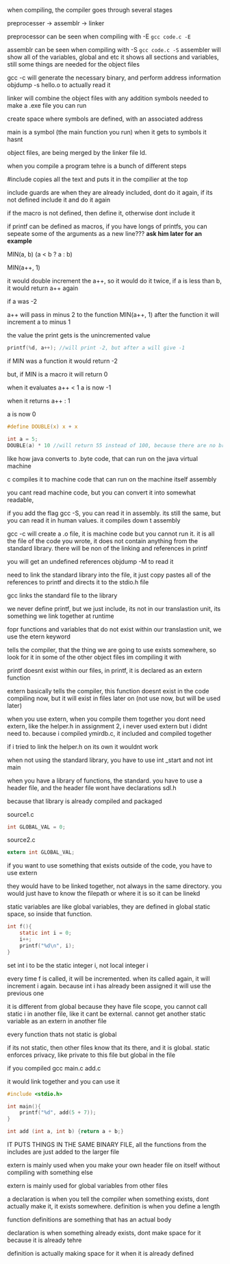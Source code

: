when compiling, the compiler goes through several stages

preprocesser -> assemblr -> linker

preprocessor can be seen when compiling with -E 
`gcc code.c -E`

assemblr can be seen when compiling with -S 
`gcc code.c -S`
assembler will show all of the variables, global and etc
it shows all sections and variables, still some things are needed for the object files

gcc -c 
will generate the necessary binary, and perform address information
objdump -s hello.o
to actually read it

linker will combine the object files with any addition symbols needed to make a .exe file you can run

create space where symbols are defined, with an associated address

main is a symbol (the main function you run)
when it gets to symbols it hasnt 

object files, are being merged by the linker file ld. 

when you compile a program tehre is a bunch of different steps

#include copies all the text and puts it in the compilier at the top

include guards are when they are already included, dont do it again, if its not defined include it and do it again

if the macro is not defined, then define it, otherwise dont include it

if printf can be defined as macros, if you have longs of printfs, you can sepeate some of the arguments as a new line??? **ask him later for an example**

MIN(a, b) (a < b ? a : b)

MIN(a++, 1) 

it would double increment the a++, so it would do it twice, if a is less than b, it would return a++ again

if a was -2

a++ will pass in minus 2 to the function
MIN(a++, 1)
after the function it will increment a to minus 1

the value the print gets is the unincremented value

```c
printf(%d, a++); //will print -2, but after a will give -1
```

if MIN was a function it would return -2

but, if MIN is a macro it will return 0 

when it evaluates a++ < 1
a is now -1

when it returns
a++ : 1

a is now 0

```c
#define DOUBLE(x) x + x

int a = 5;
DOUBLE(a) * 10 //will return 55 instead of 100, because there are no brackets around double so it will be 5 + 5 * 10, instead of (5 + 5) * 10 
```

like how java converts to .byte code, that can run on the java virtual machine

c compiles it to machine code that can run on the machine itself assembly

you cant read machine code, but you can convert it into somewhat readable, 

if you add the flag gcc -S, you can read it in assembly. its still the same, but you can read it in human values.
it compiles down t assembly

gcc -c will create a .o file, it is machine code but you cannot run it. it is all the file of the code you wrote, it does not contain anything from the standard library. there will be non of the linking and references in printf

you will get an undefined references
objdump -M to read it

need to link the standard library into the file, it just copy pastes all of the references to printf and directs it to the stdio.h file

gcc links the standard file to the library

we never define printf, but we just include, its not in our translastion unit, its something we link together at runtime

fopr functions and variables that do not exist within our translastion unit, we use the etern keyword

tells the compiler, that the thing we are going to use exists somewhere, so look for it in some of the other object files im compiling it with

printf doesnt exist within our files, in printf, it is declared as an extern function

extern basically tells the compiler, this function doesnt exist in the code compiling now, but it will exist in files later on (not use now, but will be used later)

when you use extern, when you compile them together you dont need extern, like the helper.h in assignment 2, i never used extern but i didnt need to. because i compiled ymirdb.c, it included and compiled together

if i tried to link the helper.h on its own it wouldnt work

when not using the standard library, you have to use int _start and not int main

when you have a library of functions, the standard. you have to use a header file, and the header file wont have declarations sdl.h

because that library is already compiled and packaged

source1.c
```c
int GLOBAL_VAL = 0;
```
source2.c
```c
extern int GLOBAL_VAL;
```

if you want to use something that exists outside of the code, you have to use extern

they would have to be linked together, not always in the same directory. you would just have to know the filepath or where it is so it can be linekd

static variables are like global variables, they are defined in global static space, so inside that function. 

```c
int f(){
	static int i = 0;
	i++;
	printf("%d\n", i);
}
```
set int i to be the static integer i, not local integer i

every time f is called, it will be incremented. when its called again, it will increment i again. because int i has already been assigned it will use the previous one

it is different from global because they have file scope, you cannot call static i in another file, like it cant be external. cannot get another static variable as an extern in another file

every function thats not static is global

if its not static, then other files know that its there, and it is global. static enforces privacy, like private to this file but global in the file

if you compiled gcc main.c add.c 

it would link together and you can use it
```c
#include <stdio.h>

int main(){
	printf("%d", add(5 + 7));
}
```

```c
int add (int a, int b) {return a + b;}
```

IT PUTS THINGS IN THE SAME BINARY FILE, all the functions from the includes are just added to the larger file

extern is mainly used when you make your own header file on itself without compiling with something else

extern is mainly used for global variables from other files

a declaration is when you tell the compiler when something exists, dont actually make it, it exists somewhere. definition is when you define a length

function definitions are something that has an actual body

declaration is when something already exists, dont make space for it because it is already tehre

definition is actually making space for it when it is already defined